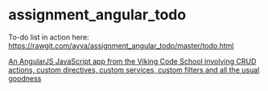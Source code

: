 # assignment_angular_todo

To-do list in action here:
https://rawgit.com/ayva/assignment_angular_todo/master/todo.html

[An AngularJS JavaScript app from the Viking Code School involving CRUD actions, custom directives, custom services, custom filters and all the usual goodness](http://www.vikingcodeschool.com)
